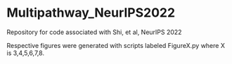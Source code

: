 # Multipathway_NeurIPS2022
Repository for code associated with Shi, et al, NeurIPS 2022

Respective figures were generated with scripts labeled FigureX.py where X is 3,4,5,6,7,8.
